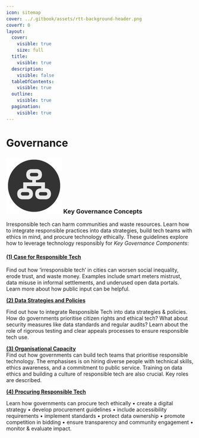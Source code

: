 ```yaml
---
icon: sitemap
cover: ../.gitbook/assets/rtt-background-header.png
coverY: 0
layout:
  cover:
    visible: true
    size: full
  title:
    visible: true
  description:
    visible: false
  tableOfContents:
    visible: true
  outline:
    visible: true
  pagination:
    visible: true
---
```


# Governance

### <img src="../.gitbook/assets/icon-governance.png" alt="https://www.notion.so/icons/forward_lightgray.svg" data-size="line"> Key Governance Concepts

Irresponsible tech can harm communities and waste resources. Learn how to integrate responsible practices into data strategies, build tech teams with ethics in mind, and procure technology ethically. These guidelines explore how to leverage technology responsibly for _Key Governance Components_:

#### [(1) Case for Responsible Tech](1-case-for-responsible-tech.md)

Find out how ‘irresponsible tech’ in cities can worsen social inequality, erode trust, and waste money. Examples include smart meters mistrust, data misuse in informal settlements, and underused open data portals. Learn more about how public input can be helpful.

[**(2) Data Strategies and Policies**](2-data-strategies-and-policies.md)

Find out how to integrate Responsible Tech into data strategies & policies. How do governments prioritise citizen rights and ethical tech? What about security measures like data standards and regular audits? Learn about the role of rigorous testing and clear appeals processes to ensure responsible tech use.

[**(3) Organisational Capacity**](3-organisational-capacity.md)\
Find out how governments can build tech teams that prioritise responsible technology. The emphasises is on hiring diverse people with technical skills, ethics awareness, and a commitment to public service. Training on data ethics and building a culture of responsible tech are also crucial. Key roles are described.

[**(4) Procuring Responsible Tech**](4-procuring-responsible-tech.md)

Learn how governments can procure tech ethically • create a digital strategy • develop procurement guidelines • include accessibility requirements • implement standards • protect data ownership • promote competition in bidding • ensure transparency and community engagement • monitor & evaluate impact.
